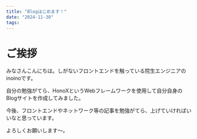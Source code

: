 ```yaml
---
title: "Blogはじめます！"
date: "2024-11-30"
tags:
---
```


# ご挨拶

みなさんこんにちは。しがないフロントエンドを触っている院生エンジニアのinoinoです。

自分の勉強がてら、HonoXというWebフレームワークを使用して自分自身のBlogサイトを作成してみました。

今後、フロントエンドやネットワーク等の記事を勉強がてら、上げていければいいなと思っています。

よろしくお願いします～。